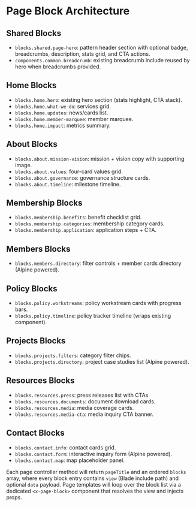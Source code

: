 # Page Block Architecture

## Shared Blocks
- `blocks.shared.page-hero`: pattern header section with optional badge, breadcrumbs, description, stats grid, and CTA actions.
- `components.common.breadcrumb`: existing breadcrumb include reused by hero when breadcrumbs provided.

## Home Blocks
- `blocks.home.hero`: existing hero section (stats highlight, CTA stack).
- `blocks.home.what-we-do`: services grid.
- `blocks.home.updates`: news/cards list.
- `blocks.home.member-marquee`: member marquee.
- `blocks.home.impact`: metrics summary.

## About Blocks
- `blocks.about.mission-vision`: mission + vision copy with supporting image.
- `blocks.about.values`: four-card values grid.
- `blocks.about.governance`: governance structure cards.
- `blocks.about.timeline`: milestone timeline.

## Membership Blocks
- `blocks.membership.benefits`: benefit checklist grid.
- `blocks.membership.categories`: membership category cards.
- `blocks.membership.application`: application steps + CTA.

## Members Blocks
- `blocks.members.directory`: filter controls + member cards directory (Alpine powered).

## Policy Blocks
- `blocks.policy.workstreams`: policy workstream cards with progress bars.
- `blocks.policy.timeline`: policy tracker timeline (wraps existing component).

## Projects Blocks
- `blocks.projects.filters`: category filter chips.
- `blocks.projects.directory`: project case studies list (Alpine powered).

## Resources Blocks
- `blocks.resources.press`: press releases list with CTAs.
- `blocks.resources.documents`: document download cards.
- `blocks.resources.media`: media coverage cards.
- `blocks.resources.media-cta`: media inquiry CTA banner.

## Contact Blocks
- `blocks.contact.info`: contact cards grid.
- `blocks.contact.form`: interactive inquiry form (Alpine powered).
- `blocks.contact.map`: map placeholder panel.

Each page controller method will return `pageTitle` and an ordered `blocks` array, where every block entry contains `view` (Blade include path) and optional `data` payload. Page templates will loop over the block list via a dedicated `<x-page-block>` component that resolves the view and injects props.
